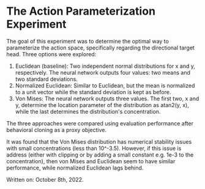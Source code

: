 # The Action Parameterization Experiment

The goal of this experiment was to determine the optimal way to parameterize the action
space, specifically regarding the directional target head. Three options were explored:
1. Euclidean (baseline): Two independent normal distributions for x and y, respectively.
The neural network outputs four values: two means and two standard deviations.
2. Normalized Euclidean: Similar to Euclidean, but the mean is normalized to a unit
   vector while the standard deviation is kept as before.
3. Von Mises: The neural network outputs three values. The first two, x and y, determine
the location parameter of the distribution as atan2(y, x), while the last determines the
distribution's concentration.

The three approaches were compared using evaluation performance after behavioral
cloning as a proxy objective.

It was found that the Von Mises distribution has numerical stability issues with small
concentrations (less than 10^-3.5). However, if this issue is address (either with
clipping or by adding a small constant e.g. 1e-3 to the concentration), then von Mises
and Euclidean seem to have similar performance, while normalized Euclidean lags behind.

Written on: October 8th, 2022.
